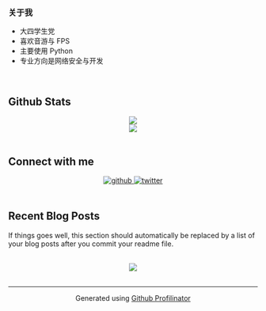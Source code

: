 ### 关于我

- 大四学生党
- 喜欢音游与 FPS
- 主要使用 Python
- 专业方向是网络安全与开发

<br/>

## Github Stats

<div align="center"><img src="https://github-readme-stats.vercel.app/api?username=kamuxiy&show_icons=true&count_private=true&hide_border=true" align="center" /></div>

<div align="center"><img src="https://github-readme-stats.vercel.app/api/top-langs/?username=kamuxiy&hide_border=true&layout=compact" align="center" /></div>

<br/>

## Connect with me

<div align="center">
<a href="https://github.com/https://twitter.com/kamuxiy" target="_blank">
<img src=https://img.shields.io/badge/github-%2324292e.svg?&style=for-the-badge&logo=github&logoColor=white alt=github style="margin-bottom: 5px;" />
</a>
<a href="https://twitter.com/https://twitter.com/kamuxiy" target="_blank">
<img src=https://img.shields.io/badge/twitter-%2300acee.svg?&style=for-the-badge&logo=twitter&logoColor=white alt=twitter style="margin-bottom: 5px;" />
</a>  
</div>  


<br/>

## Recent Blog Posts

<!-- BLOG-POST-LIST:START -->

If things goes well, this section should automatically be replaced by a list of your blog posts after you commit your readme file.

<!-- BLOG-POST-LIST:END -->

<br/>

<div align="center">
<img src="https://komarev.com/ghpvc/?username=kamuxiy&&style=flat-square" align="center" />
</div>

<br />

---

<div align="center">Generated using <a href="https://profilinator.rishav.dev/" target="_blank">Github Profilinator</a></div>
